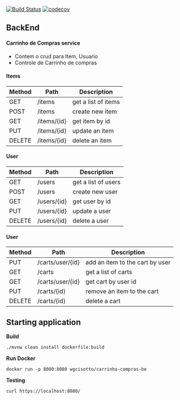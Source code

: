 [![Build Status](https://travis-ci.com/wgcisotto/word-server.svg?branch=master)](https://travis-ci.com/wgcisotto/word-server)
[![codecov](https://codecov.io/gh/wgcisotto/word-server/branch/master/graph/badge.svg)](https://codecov.io/gh/wgcisotto/word-server)

## BackEnd  

#### Carrinho de Compras service

- Contem o crud para Item, Usuario 
- Controle de Carrinho de compras 

#### Items
Method	| Path	| Description 
------------- | ------------------------- | ------------------------------- | 
GET	| /items	| get a list of items
POST| /items	| create new item
GET| /items/{id}	| get item by id
PUT| /items/{id}	| update an item
DELETE| /items/{id}	| delete an item

#### User
Method	| Path	| Description 
------------- | ------------------------- | ------------------------------- | 
GET	| /users	| get a list of users
POST| /users	| create new user
GET| /users/{id}	| get user by id
PUT| /users/{id}	| update a user
DELETE| /users/{id}	| delete a user

#### User
Method	| Path	| Description 
------------- | ------------------------- | ------------------------------- | 
PUT	| /carts/user/{id}	| add an item to the cart by user
GET| /carts	| get a list of carts
GET| /carts/user/{id}	| get cart by user id
PUT| /carts/{id}	| remove an item to the cart 
DELETE| /carts/{id}	| delete a cart

## Starting application

**Build**

``./mvnw clean install dockerfile:build`` 

**Run Docker**

``docker run -p 8080:8080 wgcisotto/carrinho-compras-be``

**Testing**

``curl https://localhost:8080/``
 